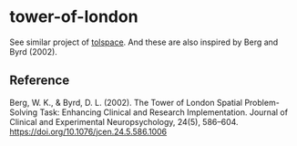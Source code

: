 # tower-of-london

See similar project of [tolspace](https://sites.google.com/site/tolspace/). And these are also inspired by Berg and Byrd (2002).

## Reference

Berg, W. K., & Byrd, D. L. (2002). The Tower of London Spatial Problem-Solving Task: Enhancing Clinical and Research Implementation. Journal of Clinical and Experimental Neuropsychology, 24(5), 586–604. https://doi.org/10.1076/jcen.24.5.586.1006
